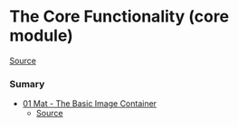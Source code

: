 # The Core Functionality (core module)
[Source](https://docs.opencv.org/master/de/d7a/tutorial_table_of_content_core.html)

### Sumary
- [01 Mat - The Basic Image Container](https://github.com/paulobruno/LearningOpenCV/tree/master/02_CoreFunctionality/01_MatBasicImageContainer)
  * [Source](https://docs.opencv.org/master/d6/d6d/tutorial_mat_the_basic_image_container.html)
